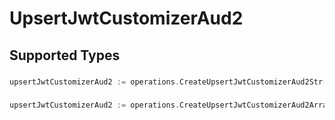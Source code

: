 # UpsertJwtCustomizerAud2


## Supported Types

### 

```go
upsertJwtCustomizerAud2 := operations.CreateUpsertJwtCustomizerAud2Str(string{/* values here */})
```

### 

```go
upsertJwtCustomizerAud2 := operations.CreateUpsertJwtCustomizerAud2ArrayOfStr([]string{/* values here */})
```

